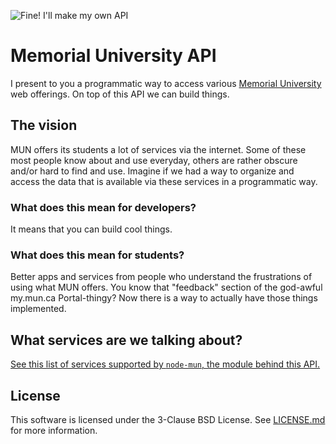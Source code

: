 ![Fine! I'll make my own API](http://i.imgur.com/mmHtSU3.jpg)

Memorial University API
=======================

I present to you a programmatic way to access various [Memorial University](http://www.mun.ca) web offerings. On top of this API we can build things.

The vision
----------

MUN offers its students a lot of services via the internet. Some of these most people know about and use everyday, others are rather obscure and/or hard to find and use. Imagine if we had a way to organize and access the data that is available via these services in a programmatic way.

### What does this mean for developers?

It means that you can build cool things.

### What does this mean for students?

Better apps and services from people who understand the frustrations of using what MUN offers. You know that "feedback" section of the god-awful my.mun.ca Portal-thingy? Now there is a way to actually have those things implemented.

What services are we talking about?
-----------------------------------

[See this list of services supported by `node-mun`, the module behind this API.](https://github.com/whymarrh/node-mun/issues/5)

License
-------

This software is licensed under the 3-Clause BSD License. See [LICENSE.md](LICENSE.md) for more information.
